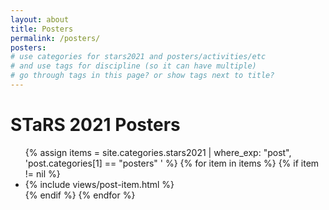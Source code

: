 ```yaml
---
layout: about
title: Posters
permalink: /posters/
posters:
# use categories for stars2021 and posters/activities/etc
# and use tags for discipline (so it can have multiple)
# go through tags in this page? or show tags next to title?
---
```


# STaRS 2021 Posters

<div class="page-segments">
    <ul class="page-segments-list">
        {% assign items = site.categories.stars2021 | where_exp: "post", 'post.categories[1] == "posters" ' %}
        {% for item in items %}
            {% if item != nil %}
            <li> {% include views/post-item.html %} </li>
            {% endif %}
        {% endfor %}
    </ul>
</div>
